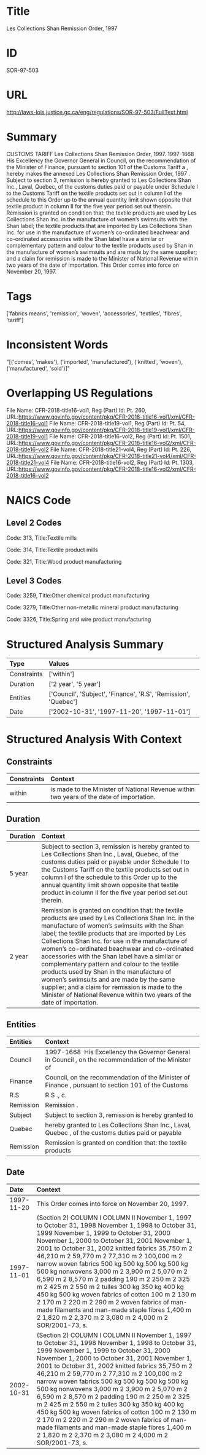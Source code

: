 # Title
Les Collections Shan Remission Order, 1997


# ID
SOR-97-503

# URL
http://laws-lois.justice.gc.ca/eng/regulations/SOR-97-503/FullText.html


# Summary
CUSTOMS TARIFF Les Collections Shan Remission Order, 1997.
1997-1668  His Excellency the Governor General in Council, on the recommendation of the Minister of Finance, pursuant to section 101 of the  Customs Tariff a , hereby makes the annexed  Les Collections Shan Remission Order, 1997 .
Subject to section 3, remission is hereby granted to Les Collections Shan Inc., Laval, Quebec, of the customs duties paid or payable under Schedule I to the  Customs Tariff  on the textile products set out in column I of the schedule to this Order up to the annual quantity limit shown opposite that textile product in column II for the five year period set out therein.
Remission is granted on condition that: the textile products are used by Les Collections Shan Inc. in the manufacture of women’s swimsuits with the  Shan  label; the textile products that are imported by Les Collections Shan Inc. for use in the manufacture of women’s co-ordinated beachwear and co-ordinated accessories with the  Shan  label have a similar or complementary pattern and colour to the textile products used by Shan in the manufacture of women’s swimsuits and are made by the same supplier; and a claim for remission is made to the Minister of National Revenue within two years of the date of importation.
This Order comes into force on November 20, 1997.


# Tags
['fabrics means', 'remission', 'woven', 'accessories', 'textiles', 'fibres', 'tariff']


# Inconsistent Words
"[('comes', 'makes'), ('imported', 'manufactured'), ('knitted', 'woven'), ('manufactured', 'sold')]"


# Overlapping US Regulations
File Name: CFR-2018-title16-vol1, Reg (Part) Id: Pt. 260, URL:https://www.govinfo.gov/content/pkg/CFR-2018-title16-vol1/xml/CFR-2018-title16-vol1
File Name: CFR-2018-title19-vol1, Reg (Part) Id: Pt. 54, URL:https://www.govinfo.gov/content/pkg/CFR-2018-title19-vol1/xml/CFR-2018-title19-vol1
File Name: CFR-2018-title16-vol2, Reg (Part) Id: Pt. 1501, URL:https://www.govinfo.gov/content/pkg/CFR-2018-title16-vol2/xml/CFR-2018-title16-vol2
File Name: CFR-2018-title21-vol4, Reg (Part) Id: Pt. 226, URL:https://www.govinfo.gov/content/pkg/CFR-2018-title21-vol4/xml/CFR-2018-title21-vol4
File Name: CFR-2018-title16-vol2, Reg (Part) Id: Pt. 1303, URL:https://www.govinfo.gov/content/pkg/CFR-2018-title16-vol2/xml/CFR-2018-title16-vol2



# NAICS Code
## Level 2 Codes
Code: 313, Title:Textile mills

Code: 314, Title:Textile product mills

Code: 321, Title:Wood product manufacturing




## Level 3 Codes
Code: 3259, Title:Other chemical product manufacturing

Code: 3279, Title:Other non-metallic mineral product manufacturing

Code: 3326, Title:Spring and wire product manufacturing







# Structured Analysis Summary
| Type        | Values                                                          |
|:------------|:----------------------------------------------------------------|
| Constraints | ['within']                                                      |
| Duration    | ['2 year', '5 year']                                            |
| Entities    | ['Council', 'Subject', 'Finance', 'R.S', 'Remission', 'Quebec'] |
| Date        | ['2002-10-31', '1997-11-20', '1997-11-01']                      |


# Structured Analysis With Context
 


## Constraints
| Constraints   | Context                                                                                   |
|:--------------|:------------------------------------------------------------------------------------------|
| within        | is made to the Minister of National Revenue within  two years of the date of importation. |


## Duration
| Duration   | Context                                                                                                                                                                                                                                                                                                                                                                                                                                                                                                                                                                                                                                     |
|:-----------|:--------------------------------------------------------------------------------------------------------------------------------------------------------------------------------------------------------------------------------------------------------------------------------------------------------------------------------------------------------------------------------------------------------------------------------------------------------------------------------------------------------------------------------------------------------------------------------------------------------------------------------------------|
| 5 year     | Subject to section 3, remission is hereby granted to Les Collections Shan Inc., Laval, Quebec, of the customs duties paid or payable under Schedule I to the  Customs Tariff  on the textile products set out in column I of the schedule to this Order up to the annual quantity limit shown opposite that textile product in column II for the five year period set out therein.                                                                                                                                                                                                                                                          |
| 2 year     | Remission is granted on condition that: the textile products are used by Les Collections Shan Inc. in the manufacture of women’s swimsuits with the  Shan  label; the textile products that are imported by Les Collections Shan Inc. for use in the manufacture of women’s co-ordinated beachwear and co-ordinated accessories with the  Shan  label have a similar or complementary pattern and colour to the textile products used by Shan in the manufacture of women’s swimsuits and are made by the same supplier; and a claim for remission is made to the Minister of National Revenue within two years of the date of importation. |


## Entities
| Entities   | Context                                                                                               |
|:-----------|:------------------------------------------------------------------------------------------------------|
| Council    | 1997-1668  His Excellency the Governor General in  Council , on the recommendation of the Minister of |
| Finance    | Council, on the recommendation of the Minister of Finance , pursuant to section 101 of the Customs    |
| R.S        | R.S ., c.                                                                                             |
| Remission  | Remission .                                                                                           |
| Subject    | Subject to section 3, remission is hereby granted to                                                  |
| Quebec     | hereby granted to Les Collections Shan Inc., Laval, Quebec , of the customs duties paid or payable    |
| Remission  | Remission is granted on condition that: the textile products                                          |


## Date
| Date       | Context                                                                                                                                                                                                                                                                                                                                                                                                                                                                                                                                                                                                                                                                                                        |
|:-----------|:---------------------------------------------------------------------------------------------------------------------------------------------------------------------------------------------------------------------------------------------------------------------------------------------------------------------------------------------------------------------------------------------------------------------------------------------------------------------------------------------------------------------------------------------------------------------------------------------------------------------------------------------------------------------------------------------------------------|
| 1997-11-20 | This Order comes into force on November 20, 1997.                                                                                                                                                                                                                                                                                                                                                                                                                                                                                                                                                                                                                                                              |
| 1997-11-01 | (Section 2) COLUMN I COLUMN II November 1, 1997 to October 31, 1998 November 1, 1998 to October 31, 1999 November 1, 1999 to October 31, 2000 November 1, 2000 to October 31, 2001 November 1, 2001 to October 31, 2002 knitted fabrics 35,750 m 2 46,210 m 2 59,770 m 2 77,310 m 2 100,000 m 2 narrow woven fabrics 500 kg 500 kg 500 kg 500 kg 500 kg nonwovens 3,000 m 2 3,900 m 2 5,070 m 2 6,590 m 2 8,570 m 2 padding 190 m 2 250 m 2 325 m 2 425 m 2 550 m 2 tulles 300 kg 350 kg 400 kg 450 kg 500 kg woven fabrics of cotton 100 m 2 130 m 2 170 m 2 220 m 2 290 m 2 woven fabrics of man-made filaments and man-made staple fibres 1,400 m 2 1,820 m 2 2,370 m 2 3,080 m 2 4,000 m 2 SOR/2001-73, s. |
| 2002-10-31 | (Section 2) COLUMN I COLUMN II November 1, 1997 to October 31, 1998 November 1, 1998 to October 31, 1999 November 1, 1999 to October 31, 2000 November 1, 2000 to October 31, 2001 November 1, 2001 to October 31, 2002 knitted fabrics 35,750 m 2 46,210 m 2 59,770 m 2 77,310 m 2 100,000 m 2 narrow woven fabrics 500 kg 500 kg 500 kg 500 kg 500 kg nonwovens 3,000 m 2 3,900 m 2 5,070 m 2 6,590 m 2 8,570 m 2 padding 190 m 2 250 m 2 325 m 2 425 m 2 550 m 2 tulles 300 kg 350 kg 400 kg 450 kg 500 kg woven fabrics of cotton 100 m 2 130 m 2 170 m 2 220 m 2 290 m 2 woven fabrics of man-made filaments and man-made staple fibres 1,400 m 2 1,820 m 2 2,370 m 2 3,080 m 2 4,000 m 2 SOR/2001-73, s. |


